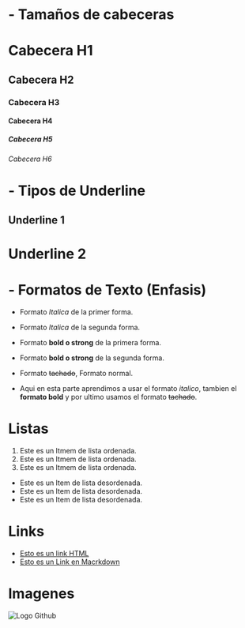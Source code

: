 # - Tamaños de cabeceras
# Cabecera H1
## Cabecera H2
### Cabecera H3
#### Cabecera H4
##### Cabecera H5
###### Cabecera H6

# - Tipos de Underline
Underline 1
-----------
Underline 2
===========

# - Formatos de Texto (Enfasis)
- Formato *Italica* de la primer forma.
- Formato _Italica_ de la segunda forma.
- Formato **bold o strong** de la primera forma.
- Formato __bold o strong__ de la segunda forma.
- Formato ~~tachado~~, Formato normal.

- Aqui en esta parte aprendimos a usar el formato *italico*, tambien el **formato bold** y por ultimo usamos el formato ~~tachado~~.

# Listas
1. Este es un Itmem de lista ordenada.
2. Este es un Itmem de lista ordenada.
3. Este es un Itmem de lista ordenada.

- Este es un Item de lista desordenada.
- Este es un Item de lista desordenada.
- Este es un Item de lista desordenada.

# Links

- <a href="https://www.gooogle.com">Esto es un link HTML</a>
- [Esto es un Link en Macrkdown](index.html)

# Imagenes
![Logo Github](https://lh3.googleusercontent.com/proxy/aPSmX_v7odva0iSVAjcxLupVbaH9SYgK9DPId3V_fO-fsxoyt0bCBRPP4e4t4K0WC79ynLCvHswRMWtnTpImgo2J9r_7ZA3IEvQcWoNwfrTlyvZc4FY)